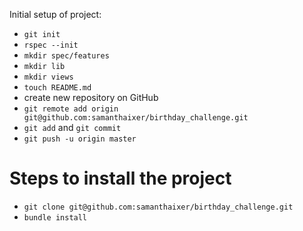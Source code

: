 Initial setup of project:

- `git init`
- `rspec --init`
- `mkdir spec/features`
- `mkdir lib`
- `mkdir views`
- `touch README.md`
- create new repository on GitHub
- `git remote add origin git@github.com:samanthaixer/birthday_challenge.git`
- `git add` and `git commit`
- `git push -u origin master`



# Steps to install the project
- `git clone git@github.com:samanthaixer/birthday_challenge.git`
- `bundle install`
